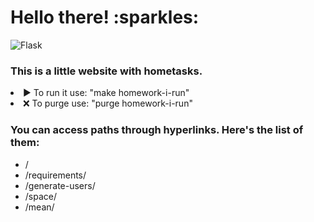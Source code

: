 <h1>Hello there! :sparkles:</h1>

![Flask](https://img.shields.io/badge/Flask-checking-orange)

<h3>This is a little website with hometasks.</h3>
<li>▶️ To run it use: "make homework-i-run"</li>
<li>❌ To purge use: "purge homework-i-run"</li>

<h3>You can access paths through hyperlinks.
Here's the list of them:</h3>
<ul>
<li>/</li>
<li>/requirements/</li>
<li>/generate-users/<int:amount></li>
<li>/space/</li>
<li>/mean/</li>
</ul>